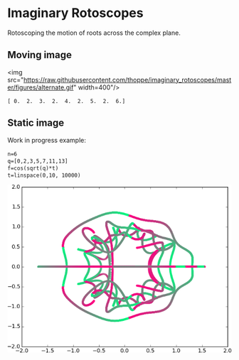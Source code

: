 # Imaginary Rotoscopes

Rotoscoping the motion of roots across the complex plane.

## Moving image


<img src="https://raw.githubusercontent.com/thoppe/imaginary_rotoscopes/master/figures/alternate.gif" width=400"/>

    [ 0.  2.  3.  2.  4.  2.  5.  2.  6.]

## Static image
  
Work in progress example:

    n=6
    q=[0,2,3,5,7,11,13]
    f=cos(sqrt(q)*t)
    t=linspace(0,10, 10000)

![](figures/simple_6.png)
